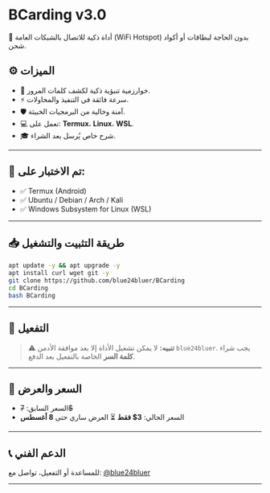 
# BCarding v3.0

🚀 أداة ذكية للاتصال بالشبكات العامة (WiFi Hotspot) بدون الحاجة لبطاقات أو أكواد شحن.

## ⚙️ الميزات

- 🔐 خوارزمية تنبؤية ذكية لكشف كلمات المرور.
- ⚡️ سرعة فائقة في التنفيذ والمحاولات.
- 🛡 آمنة وخالية من البرمجيات الخبيثة.
- 💻 تعمل على: **Termux**، **Linux**، **WSL**.
- 🎓 شرح خاص يُرسل بعد الشراء.

---

## 🧪 تم الاختبار على:

- ✅ Termux (Android)
- ✅ Ubuntu / Debian / Arch / Kali
- ✅ Windows Subsystem for Linux (WSL)

---

## 📥 طريقة التثبيت والتشغيل

```bash
apt update -y && apt upgrade -y
apt install curl wget git -y
git clone https://github.com/blue24bluer/BCarding
cd BCarding
bash BCarding
````

---

## 🔐 التفعيل

> ⚠️ **تنبيه:** لا يمكن تشغيل الأداة إلا بعد موافقة الأدمن `blue24bluer`.
> يجب شراء **كلمة السر** الخاصة بالتفعيل بعد الدفع.

---

## 💸 السعر والعرض

* السعر السابق: ~~7\$~~
* السعر الحالي: **3\$ فقط**
  ⏳ العرض ساري حتى **8 أغسطس**

---

## 📞 الدعم الفني

للمساعدة أو التفعيل، تواصل مع: [@blue24bluer](https://t.me/blue24bluer)

---
